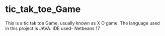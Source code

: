 # tic_tak_toe_Game
This is a tic tak toe Game, usually known as X O game. The language used in this project is JAVA. IDE used- Netbeans 17 
